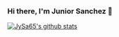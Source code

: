 ### Hi there, I'm Junior Sanchez 👋
[![JySa65's github stats](https://github-readme-stats.vercel.app/api?username=jysa65&count_private=true&show_icons=true)](https://github.com/anuraghazra/github-readme-stats)

<!--
**JySa65/JySa65** is a ✨ _special_ ✨ repository because its `README.md` (this file) appears on your GitHub profile.

Here are some ideas to get you started:

- 🔭 I’m currently working on ...
- 🌱 I’m currently learning ...
- 👯 I’m looking to collaborate on ...
- 🤔 I’m looking for help with ...
- 💬 Ask me about ...
- 📫 How to reach me: ...
- 😄 Pronouns: ...
- ⚡ Fun fact: ...
-->

